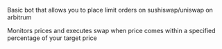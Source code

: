 Basic bot that allows you to place limit orders on sushiswap/uniswap on arbitrum

Monitors prices and executes swap when price comes within a specified percentage of your target price
